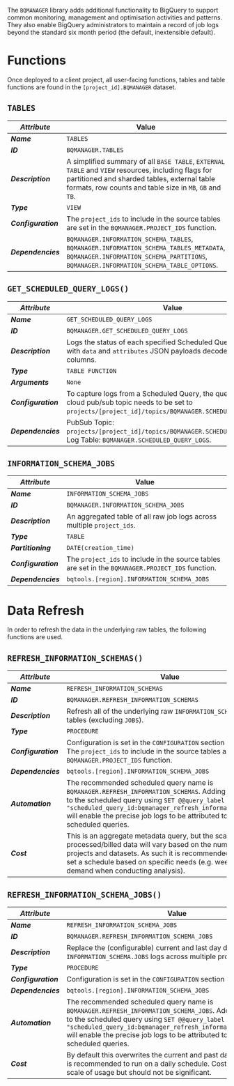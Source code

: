 The `BQMANAGER` library adds additional functionality to BigQuery to support common monitoring, management and optimisation activities and patterns. They also enable BigQuery administrators to maintain a record of job logs beyond the standard six month period (the default, inextensible default).

# Functions
Once deployed to a client project, all user-facing functions, tables and table functions are found in the `[project_id].BQMANAGER` dataset.

## **`TABLES`**
_**Attribute**_ | Value
--- | ---
_**Name**_ | `TABLES`
_**ID**_ | `BQMANAGER.TABLES`
_**Description**_ | A simplified summary of all `BASE TABLE`, `EXTERNAL TABLE` and `VIEW` resources, including flags for partitioned and sharded tables, external table formats, row counts and table size in `MB`, `GB` and `TB`.
_**Type**_ | `VIEW`
_**Configuration**_ | The `project_ids` to include in the source tables are set in the `BQMANAGER.PROJECT_IDS` function.
_**Dependencies**_ | `BQMANAGER.INFORMATION_SCHEMA_TABLES`, `BQMANAGER.INFORMATION_SCHEMA_TABLES_METADATA`, `BQMANAGER.INFORMATION_SCHEMA_PARTITIONS`, `BQMANAGER.INFORMATION_SCHEMA_TABLE_OPTIONS`.

## **`GET_SCHEDULED_QUERY_LOGS()`**
_**Attribute**_ | Value
--- | ---
_**Name**_ | `GET_SCHEDULED_QUERY_LOGS`
_**ID**_ | `BQMANAGER.GET_SCHEDULED_QUERY_LOGS`
_**Description**_ | Logs the status of each specified Scheduled Query execution, with `data` and `attributes` JSON payloads decoded into simple columns.
_**Type**_ | `TABLE FUNCTION`
_**Arguments**_ | `None`
_**Configuration**_ | To capture logs from a Scheduled Query, the query notification cloud pub/sub topic needs to be set to `projects/[project_id]/topics/BQMANAGER.SCHEDULED_QUERY_LOGS`.
_**Dependencies**_ | PubSub Topic: `projects/[project_id]/topics/BQMANAGER.SCHEDULED_QUERY_LOGS`, Log Table: `BQMANAGER.SCHEDULED_QUERY_LOGS`.

## **`INFORMATION_SCHEMA_JOBS`**
_**Attribute**_ | Value
--- | ---
_**Name**_ | `INFORMATION_SCHEMA_JOBS`
_**ID**_ | `BQMANAGER.INFORMATION_SCHEMA_JOBS`
_**Description**_ | An aggregated table of all raw job logs across multiple `project_ids`.
_**Type**_ | `TABLE`
_**Partitioning**_ | `DATE(creation_time)`
_**Configuration**_ | The `project_ids` to include in the source tables are set in the `BQMANAGER.PROJECT_IDS` function.
_**Dependencies**_ | `bqtools.[region].INFORMATION_SCHEMA_JOBS`


# Data Refresh
In order to refresh the data in the underlying raw tables, the following functions are used.

## **`REFRESH_INFORMATION_SCHEMAS()`**
_**Attribute**_ | Value
--- | ---
_**Name**_ | `REFRESH_INFORMATION_SCHEMAS`
_**ID**_ | `BQMANAGER.REFRESH_INFORMATION_SCHEMAS`
_**Description**_ | Refresh all of the underlying raw `INFORMATION_SCHEMA` metadata tables (excluding `JOBS`).
_**Type**_ | `PROCEDURE`
_**Configuration**_ | Configuration is set in the `CONFIGURATION` section of the script. The `project_ids` to include in the source tables are set in the `BQMANAGER.PROJECT_IDS` function.
_**Dependencies**_ | `bqtools.[region].INFORMATION_SCHEMA_JOBS`
_**Automation**_ | The recommended scheduled query name is `BQMANAGER.REFRESH_INFORMATION_SCHEMAS`.  Adding query labels to the scheduled query using `SET @@query_label = "scheduled_query_id:bqmanager_refresh_information_schemas"` will enable the precise job logs to be attributed to specific scheduled queries. 
_**Cost**_ | This is an aggregate metadata query, but the scale of the processed/billed data will vary based on the number of projects and datasets.  As such it is recommended to test and set a schedule based on specific needs (e.g. weekly then on-demand when conducting analysis).

## **`REFRESH_INFORMATION_SCHEMA_JOBS()`**
_**Attribute**_ | Value
--- | ---
_**Name**_ | `REFRESH_INFORMATION_SCHEMA_JOBS`
_**ID**_ | `BQMANAGER.REFRESH_INFORMATION_SCHEMA_JOBS`
_**Description**_ | Replace the (configurable) current and last day data with `INFORMATION_SCHEMA.JOBS` logs across multiple projects.
_**Type**_ | `PROCEDURE`
_**Configuration**_ | Configuration is set in the `CONFIGURATION` section of the script. To 
_**Dependencies**_ | `bqtools.[region].INFORMATION_SCHEMA_JOBS`
_**Automation**_ | The recommended scheduled query name is `BQMANAGER.REFRESH_INFORMATION_SCHEMA_JOBS`.  Adding query labels to the scheduled query using `SET @@query_label = "scheduled_query_id:bqmanager_refresh_information_schema_jobs"` will enable the precise job logs to be attributed to specific scheduled queries. 
_**Cost**_ | By default this overwrites the current and past day of log data, so it is recommended to run on a daily schedule.  Costs depend on the scale of usage but should not be significant.